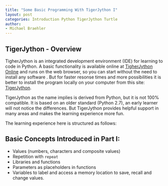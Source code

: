 ```yaml
---
title: "Some Basic Programming With TigerJython I"
layout: post
categories: Introduction Python TigerJython Turtle
author:
- Michael Braehler
---
```


## TigerJython - Overview

TigherJython is an integrated development environment (IDE) for learning to code in Python. A basic functionality is available online at [TigherJython Online](https://webtigerjython.ethz.ch) and runs on the web browser, so you can start without the need to install any software . But for faster resonse times and more possibilities it is better to install the program locally on your computer from this site: [TigerJython](https://tigerjython.ch/en).

TigerJython as the name implies is derived from Python, but it is not 100% compatible. It is based on an older standard (Python 2.7), an early learner will not notice the differences. But TigerJython provides helpful support in many areas and makes the learning experience more fun.

The learning experience here is structured as follows:

## Basic Concepts Introduced in Part I:

- Values (numbers, characters and composite values)
- Repetition with ```repeat```
- Libraries and functions
- Parameters as placeholders in functions
- Variables to label and access a memory location to save, recall and change values.


